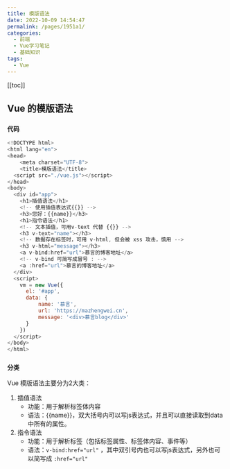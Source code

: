 ```yaml
---
title: 模版语法
date: 2022-10-09 14:54:47
permalink: /pages/1951a1/
categories:
  - 前端
  - Vue学习笔记
  - 基础知识
tags:
  - Vue
---
```


[[toc]]

## Vue 的模版语法

### `代码`

```js
<!DOCTYPE html>
<html lang="en">
<head>
    <meta charset="UTF-8">
    <title>模版语法</title>
  <script src="./vue.js"></script>
</head>
<body>
  <div id="app">
    <h1>插值语法</h1>
    <!-- 使用插值表达式{{}} -->
    <h3>您好：{{name}}</h3>
    <h1>指令语法</h1>
    <!-- 文本插值，可用v-text 代替 {{}} -->
    <h3 v-text="name"></h3>
    <!-- 数据存在标签时，可用 v-html, 但会被 xss 攻击，慎用 -->
    <h3 v-html="message"></h3>
    <a v-bind:href="url">慕言的博客地址</a>
    <!-- v-bind 可简写成冒号 : -->
    <a :href="url">慕言的博客地址</a>
  </div>
  <script>
    vm = new Vue({
      el: '#app',
      data: {
          name: '慕言',
          url: 'https://mazhengwei.cn',
          message: '<div>慕言blog</div>'
      }
    })
  </script>
</body>
</html>
```

### `分类`

Vue 模版语法主要分为2大类：

1. 插值语法
   - 功能：用于解析标签体内容
   - 语法：{{name}}，双大括号内可以写js表达式，并且可以直接读取到data中所有的属性。
2. 指令语法
   - 功能：用于解析标签（包括标签属性、标签体内容、事件等）
   - 语法：`v-bind:href="url"` ，其中双引号内也可以写js表达式，另外也可以简写成 `:href="url"`
